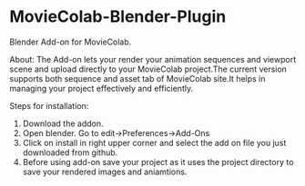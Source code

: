 # MovieColab-Blender-Plugin
Blender Add-on for MovieColab.

About:
The Add-on lets your render your animation sequences and viewport scene and upload directly to your MovieColab project.The current version supports both 
sequence and asset tab of MovieColab site.It helps in managing your project effectively and efficiently.


Steps for installation:
1) Download the addon.
2) Open blender. Go to edit->Preferences->Add-Ons
3) Click on install in right upper corner and select the add on file you just downloaded from github.
4) Before using add-on save your project as it uses the project directory to save your rendered images and aniamtions.

